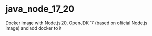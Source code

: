 # java_node_17_20
Docker image with Node.js 20, OpenJDK 17 (based on official Node.js image) and add docker to it

